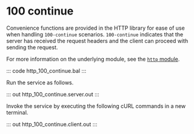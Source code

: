 # 100 continue

Convenience functions are provided in the HTTP library for ease of use when handling `100-continue` scenarios. 
`100-continue` indicates that the server has received the request headers and the client can proceed with sending the request.

For more information on the underlying module, see the [`http` module](https://docs.central.ballerina.io/ballerina/http/latest/).

::: code http_100_continue.bal :::

Run the service as follows.

::: out http_100_continue.server.out :::

Invoke the service by executing the following cURL commands in a new terminal.

::: out http_100_continue.client.out :::

